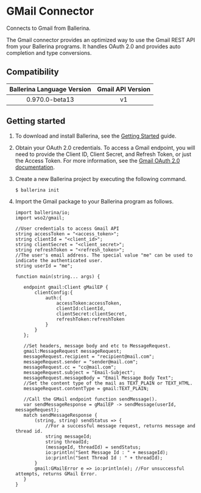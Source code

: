 # GMail Connector

Connects to Gmail from Ballerina. 

The Gmail connector provides an optimized way to use the Gmail REST API from your Ballerina programs. 
It handles OAuth 2.0 and provides auto completion and type conversions.

## Compatibility

| Ballerina Language Version                   | Gmail API Version |  
| :-------------------------------------------:|:-----------------:| 
| 0.970.0-beta13                               | v1                | 

## Getting started

1.  To download and install Ballerina, see the [Getting Started](https://ballerina.io/learn/getting-started/) guide.

2.  Obtain your OAuth 2.0 credentials. To access a Gmail endpoint, you will need to provide the Client ID, 
    Client Secret, and Refresh Token, or just the Access Token. For more information, see the [Gmail OAuth 2.0 
    documentation](https://developers.google.com/identity/protocols/OAuth2).

3. Create a new Ballerina project by executing the following command.

    ```shell
    $ ballerina init
    ```     

4. Import the Gmail package to your Ballerina program as follows.

    ```ballerina
    import ballerina/io;
    import wso2/gmail;

    //User credentials to access Gmail API
    string accessToken = "<access_token>";
    string clientId = "<client_id>";
    string clientSecret = "<client_secret>";
    string refreshToken = "<refresh_token>";
    //The user's email address. The special value "me" can be used to indicate the authenticated user.
    string userId = "me";

    function main(string... args) {

       endpoint gmail:Client gMailEP {
           clientConfig:{
               auth:{
                   accessToken:accessToken,
                   clientId:clientId,
                   clientSecret:clientSecret,
                   refreshToken:refreshToken
               }
           }
       };

       //Set headers, message body and etc to MessageRequest.
       gmail:MessageRequest messageRequest;
       messageRequest.recipient = "recipient@mail.com";
       messageRequest.sender = "sender@mail.com";
       messageRequest.cc = "cc@mail.com";
       messageRequest.subject = "Email-Subject";
       messageRequest.messageBody = "Email Message Body Text";
       //Set the content type of the mail as TEXT_PLAIN or TEXT_HTML.
       messageRequest.contentType = gmail:TEXT_PLAIN;

       //Call the GMail endpoint function sendMessage().
       var sendMessageResponse = gMailEP -> sendMessage(userId, messageRequest);
       match sendMessageResponse {
           (string, string) sendStatus => {
               //For a successful message request, returns message and thread id.
               string messageId;
               string threadId;
               (messageId, threadId) = sendStatus;
               io:println("Sent Message Id : " + messageId);
               io:println("Sent Thread Id : " + threadId);
           }
           gmail:GMailError e => io:println(e); //For unsuccessful attempts, returns GMail Error.
       }
    }
    ```
